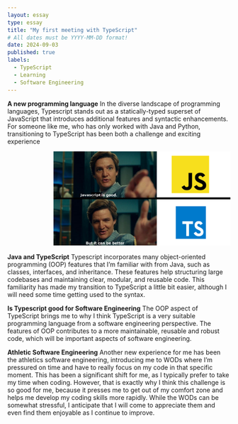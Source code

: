 ```yaml
---
layout: essay
type: essay
title: "My first meeting with TypeScript"
# All dates must be YYYY-MM-DD format!
date: 2024-09-03
published: true
labels:
  - TypeScript
  - Learning
  - Software Engineering
---
```





**A new programming language**
In the diverse landscape of programming languages, Typescript stands out as a statically-typed superset of JavaScript that introduces additional features and syntactic enhancements. For someone like me, who has only worked with Java and Python, transitioning to TypeScript has been both a challenge and exciting experience 
<p align="right">
  <img src="../img/TS-bilde.png" width="400">
</p>

**Java and TypeScript**
Typescript incorporates many object-oriented programming (OOP) features that I’m familiar with from Java, such as classes, interfaces, and inheritance. These features help structuring large codebases and maintaining clear, modular, and reusable code. This familiarity has made my transition to TypeScript a little bit easier, although I will need some time getting used to the syntax. 

**Is Typescript good for Software Engineering**
The OOP aspect of TypeScript brings me to why I think TypeScript is a very suitable programming language from a software engineering perspective. The features of OOP contributes to a more maintainable, reusable and robust code, which will be important aspects of software engineering. 

**Athletic Software Engineering**
Another new experience for me has been the athletics software engineering, introducing me to WODs where I’m pressured on time and have to really focus on my code in that specific moment. This has been a significant shift for me, as I typically prefer to take my time when coding. However, that is exactly why I think this challenge is so good for me, because it presses me to get out of my comfort zone and helps me develop my coding skills more rapidly. While the WODs can be somewhat stressful, I anticipate that I will come to appreciate them and even find them enjoyable as I continue to improve. 

